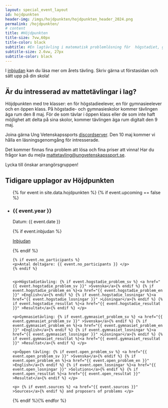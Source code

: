 ```yaml
---
layout: special_event_layout
id: hojdpunkten
header-img: /imgs/hojdpunkten/hojdpunkten_header_2024.png
permalink: /hojdpunkten/
# content
title: #Höjdpunkten
title-size: 7vw,60px
title-color: black
subtitle: #En lagtävling i matematisk problemlösning för  högstadiet, gymnasiet och övriga!
subtitle-size: 2.6vw, 27px
subtitle-color: black
---
```


I [inbjudan](ungvetenskapssport.se/assets/event_invets/20240316_inbjudan_hojdpunkten_2024.pdf) kan du läsa mer om årets tävling. Skriv gärna ut förstasidan och sätt upp på din skola!

## Är du intresserad av mattetävlingar i lag?
Höjdpunkten med tre klasser: en för högstadieelever, en för gymnasieelever och en öppen klass. På högstadie- och gymnasieskolor kommer tävlingen äga rum den 8 maj. För de som tävlar i öppen klass eller de som inte haft möjlighet att delta på sina skolor, kommer tävlingen äga rum digitalt den 9 maj.

Joina gärna Ung Vetenskapssports [discordserver](https://discord.gg/GDfJKkTaqb). Den 10 maj kommer vi hålla en läsningsgenomgång för intresserade.

Det kommer finnas fina problem att lösa och fina priser att vinna! Har du frågor kan du mejla [mattetavling@ungvetenskapssport.se](mailto:mattetavling@ungvetenskapssport.se).

Lycka till önskar arrangörsgruppen!




## Tidigare upplagor av Höjdpunkten

<ul>
{% for event in site.data.hojdpunkten %} {% if event.upcoming == false %}
<li>
    <h3> {{ event.year }} </h3>
    <p>Datum: {{ event.date }} </p>
    {% if event.inbjudan %}
    <p><a href="{{ event.inbjudan }}" >Inbjudan</a></p>
    {% endif %}

    {% if event.no_participants %}
    <p>Antal deltagare: {{ event.no_participants }} </p>
    {% endif %}


    <p>Högstadietävling: {% if event.hogstadie_problem_sv %} <a href="{{ event.hogstadie_problem_sv }}" >Svenska</a>{% endif %} {% if event.hogstadie_problem_en %}<a href="{{ event.hogstadie_problem_en }}" >English</a>{% endif %} {% if event.hogstadie_losningar %}<a href="{{ event.hogstadie_losningar }}" >Lösningar</a>{% endif %} {% if event.hogstadie_resultat %}<a href="{{ event.hogstadie_resultat }}" >Resultat</a>{% endif %} </p>

    <p>Gymnasietävling: {% if event.gymnasiet_problem_sv %} <a href="{{ event.gymnasiet_problem_sv }}" >Svenska</a>{% endif %} {% if event.gymnasiet_problem_en %}<a href="{{ event.gymnasiet_problem_en }}" >English</a>{% endif %} {% if event.gymnasiet_losningar %}<a href="{{ event.gymnasiet_losningar }}" >Lösningar</a>{% endif %} {% if event.gymnasiet_resultat %}<a href="{{ event.gymnasiet_resultat }}" >Resultat</a>{% endif %} </p>

    <p>Öppen tävling: {% if event.open_problem_sv %} <a href="{{ event.open_problem_sv }}" >Svenska</a>{% endif %} {% if event.open_problem_en %}<a href="{{ event.open_problem_en }}" >English</a>{% endif %} {% if event.open_losningar %}<a href="{{ event.open_losningar }}" >Solutions</a>{% endif %} {% if event.open_resultat %}<a href="{{ event.open_resultat }}" >Resultat</a>{% endif %} </p>

    <p> {% if event.sources %} <a href="{{ event.sources }}" >Sources</a>{% endif %} and proposers of problems </p>

</li>
{% endif %}{% endfor %}
</ul>
